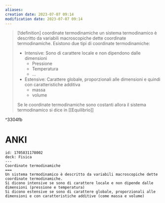 ```yaml
---
aliases: 
creation date: 2023-07-07 09:14
modification date: 2023-07-07 09:14
---
```


>[!definition] coordinate termodinamiche
>un sistema termodinamico è descritto da variabili macroscopiche dette coordinate termodinamiche.
>Esistono due tipi di coordinate termodinamiche:
>- Intensive: Sono di carattere locale e non dipendono dalle dimensioni
>	- Pressione
>	- Temperatura
>	- ...
>- Estensive: Carattere globale, proporzionali alle dimensioni e quindi con caratteristiche additiva
>	- massa
>	- volume
>
>Se le coordinate termodinamiche sono costanti allora il sistema termodinamico si dice in [[Equilibrio]]

^3304fb

# ANKI


```anki
id: 1705831178002
deck: Fisica
---
Coordinate termodinamiche
===
Un sistema termodinamico è descritto da variabili macroscopiche dette coordinate termodinamiche.
Si dicono intensive se sono di carattere locale e non dipende dalle dimensioni (pressione e temperatura)
Si dicono estensive se sono di carattere globale, proporzionali alle dimensioni e con caratteristiche additive (come massa e volume)
```
